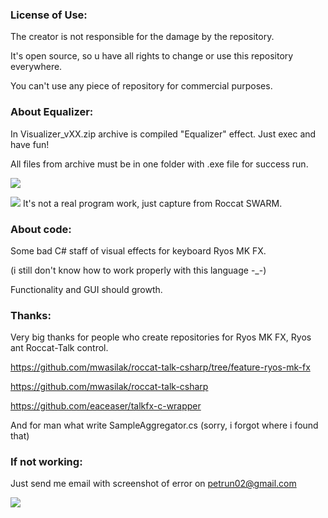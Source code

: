 ### License of Use:
  The creator is not responsible for the damage by the repository.
  
  It's open source, so u have all rights to change or use this repository everywhere.
  
  You can't use any piece of repository for commercial purposes.

### About Equalizer:
  In Visualizer_vXX.zip archive is compiled "Equalizer" effect. Just exec and have fun!
  
  All files from archive must be in one folder with .exe file for success run.
  
  ![](https://github.com/Gig4but/RyosMKFXVisualizer/blob/master/Visualizer.png)
  
  ![](https://github.com/Gig4but/RyosMKFXVisualizer/blob/master/Equailizer.gif)
  It's not a real program work, just capture from Roccat SWARM.

### About code:
  Some bad C# staff of visual effects for keyboard Ryos MK FX.
  
  (i still don't know how to work properly with this language -_-)
  
  Functionality and GUI should growth.

### Thanks:
  Very big thanks for people who create repositories for Ryos MK FX, Ryos ant Roccat-Talk control.
  
  https://github.com/mwasilak/roccat-talk-csharp/tree/feature-ryos-mk-fx
  
  https://github.com/mwasilak/roccat-talk-csharp
  
  https://github.com/eaceaser/talkfx-c-wrapper
  
  And for man what write SampleAggregator.cs (sorry, i forgot where i found that)
  
### If not working:
  
  Just send me email with screenshot of error on petrun02@gmail.com

  ![](https://github.com/Gig4but/RyosMKFXVisualizer/blob/master/meme.jpg)